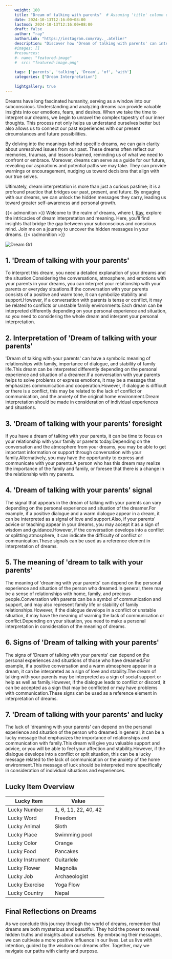 ```yaml
---
    weight: 180
    title: "Dream of talking with parents"  # Assuming 'title' column exists
    date: 2024-10-13T12:16:00+08:00
    lastmod: 2024-10-13T12:16:00+08:00
    draft: false
    author: "ray"
    authorLink: "https://instagram.com/ray._.atelier"
    description: "Discover how 'Dream of talking with parents' can interpret your future and uncover its significant meanings in your life."
    #images: []
    #resources:
    #- name: "featured-image"
    #  src: "featured-image.png"
    
    tags: ['parents', 'talking', 'Dream', 'of', 'with']
    categories: ["Dream Interpretation"]
    
    lightgallery: true
---
```

    
Dreams have long fascinated humanity, serving as a window into our subconscious. Understanding and analyzing dreams can provide valuable insights into our emotions, fears, and desires. When we take the time to interpret our dreams, we begin to unravel the complex tapestry of our inner thoughts. This process not only helps us understand ourselves better but also allows us to connect our past experiences with our present circumstances and future possibilities.

By delving into the meanings behind specific dreams, we can gain clarity about unresolved issues from our past. These dreams often reflect our memories, traumas, and lessons learned, reminding us of what we need to confront or embrace. Moreover, dreams can serve as a guide for our future, revealing our aspirations and potential paths we may take. They can provide warnings or encouragement, nudging us toward decisions that align with our true selves.

Ultimately, dream interpretation is more than just a curious pastime; it is a profound practice that bridges our past, present, and future. By engaging with our dreams, we can unlock the hidden messages they carry, leading us toward greater self-awareness and personal growth.

{{< admonition >}}
Welcome to the realm of dreams, where I, [Ray](https://instagram.com/ray._.atelier), explore the intricacies of dream interpretation and meaning. Here, you’ll find insights that bridge the gap between your subconscious and conscious mind. Join me on a journey to uncover the hidden messages in your dreams.
{{< /admonition >}}

![Dream Grl](https://cdn.pixabay.com/photo/2017/11/02/03/35/gothic-2910057_1280.jpg "Dream Grl")

## 1. 'Dream of talking with your parents'
To interpret this dream, you need a detailed explanation of your dreams and the situation.Considering the conversations, atmosphere, and emotions with your parents in your dreams, you can interpret your relationship with your parents or everyday situations.If the conversation with your parents consists of a positive and warm tone, it can symbolize stability and support.However, if a conversation with parents is tense or conflict, it may be related to conflicts or unstable family environments.Each dream can be interpreted differently depending on your personal experience and situation, so you need to considering the whole dream and interpret your personal interpretation.

## 2. Interpretation of 'Dream of talking with your parents'
'Dream of talking with your parents' can have a symbolic meaning of relationships with family, importance of dialogue, and stability of family life.This dream can be interpreted differently depending on the personal experience and situation of a dreamer.If a conversation with your parents helps to solve problems or express emotions, it may be a message that emphasizes communication and cooperation.However, if dialogue is difficult or there is a conflict, this may be related to the lack of conflict or communication, and the anxiety of the original home environment.Dream interpretation should be made in consideration of individual experiences and situations.

## 3. 'Dream of talking with your parents' foresight
If you have a dream of talking with your parents, it can be time to focus on your relationship with your family or parents today.Depending on the conversation and the atmosphere from your dreams, you may be able to get important information or support through conversation with your family.Alternatively, you may have the opportunity to express and communicate with your parents.A person who has this dream may realize the importance of the family and family, or foresee that there is a change in the relationship with my parents.

## 4. 'Dream of talking with your parents' signal
The signal that appears in the dream of talking with your parents can vary depending on the personal experience and situation of the dreamer.For example, if a positive dialogue and a warm dialogue appear in a dream, it can be interpreted as a signal of love and support.Also, if your parents' advice or teaching appear in your dreams, you may accept it as a sign of wisdom and guidance.However, if the conversation develops into a conflict or splitting atmosphere, it can indicate the difficulty of conflict or communication.These signals can be used as a reference element in interpretation of dreams.

## 5. The meaning of 'dream to talk with your parents'
The meaning of 'dreaming with your parents' can depend on the personal experience and situation of the person who dreamed.In general, there may be a sense of relationships with home, family, and precious people.Conversation with parents can be a symbol of communication and support, and may also represent family life or stability of family relationships.However, if the dialogue develops in a conflict or unstable situation, it may have the meaning of warning the lack of communication or conflict.Depending on your situation, you need to make a personal interpretation in consideration of the meaning of dreams.

## 6. Signs of 'Dream of talking with your parents'
The signs of 'Dream of talking with your parents' can depend on the personal experiences and situations of those who have dreamed.For example, if a positive conversation and a warm atmosphere appear in a dream, it can be interpreted as a sign of love and stability.The dream of talking with your parents may be interpreted as a sign of social support or help as well as family.However, if the dialogue leads to conflict or discord, it can be accepted as a sign that may be conflicted or may have problems with communication.These signs can be used as a reference element in interpretation of dreams.

## 7. 'Dream of talking with your parents' and lucky
The luck of 'dreaming with your parents' can depend on the personal experience and situation of the person who dreamed.In general, it can be a lucky message that emphasizes the importance of relationships and communication with family.This dream will give you valuable support and advice, or you will be able to feel your affection and stability.However, if the dialogue develops into a conflict or split situation, this can be a lucky message related to the lack of communication or the anxiety of the home environment.This message of luck should be interpreted more specifically in consideration of individual situations and experiences.

## Lucky Item Overview
| Lucky Item          | Value              |
|---------------|--------------------|
| Lucky Number        | 1, 6, 11, 22, 40, 42  |
| Lucky Word          | Freedom |
| Lucky Animal        | Sloth |
| Lucky Place         | Swimming pool     |
| Lucky Color         | Orange     |
| Lucky Food          | Pancakes      |
| Lucky Instrument    | Guitarlele |
| Lucky Flower        | Magnolia    |
| Lucky Job           | Archaeologist       |
| Lucky Exercise      | Yoga Flow  |
| Lucky Country       | Nepal    |


##  Final Reflections on Dreams

As we conclude this journey through the world of dreams, remember that dreams are both mysterious and beautiful. They hold the power to reveal hidden truths and insights about ourselves. By embracing their messages, we can cultivate a more positive influence in our lives. Let us live with intention, guided by the wisdom our dreams offer. Together, may we navigate our paths with clarity and purpose.
